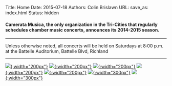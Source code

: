 Title: Home 
Date: 2015-07-18
Authors: Colin Brislawn
URL:
save_as: index.html 
Status: hidden

<!-- # Chamber Music for the Tri-Cities -->

#### Camerata Musica, the only organization in the Tri-Cities that regularly schedules chamber music concerts, announces its 2014-2015 season.

---

Unless otherwise noted, all concerts will be held on Saturdays at 8:00 p.m. at the Battelle Auditorium, Battelle Blvd, Richland

---

<!-- using relative links here for ease-->
[![ ]({filename}/images/Brasil200.png){:width="200px"}](brasil-guitar-duo.html)
[![ ]({filename}/images/OnyxMerge200.jpg){:width="200px"}](onyx-chamber-players.html)
[![ ]({filename}/images/BSandF200.jpg){:width="200px"}](byron-schenkman-friends.html)
[![ ]({filename}/images/JeffreySavage200.jpg){:width="200px"}](jeffrey-savage-piano.html)
[![ ]({filename}/images/Auryn200.jpg){:width="200px"}](auryn-quartet.html)
[![ ]({filename}/images/Merge400.jpg){:width="300px"}](blue-moon-trio-buxtehude-the-fantastic-style.html)
[![ ]({filename}/images/SeattleBaroque300.jpg){:width="300px"}](seattle-baroque-orchestra.html)
